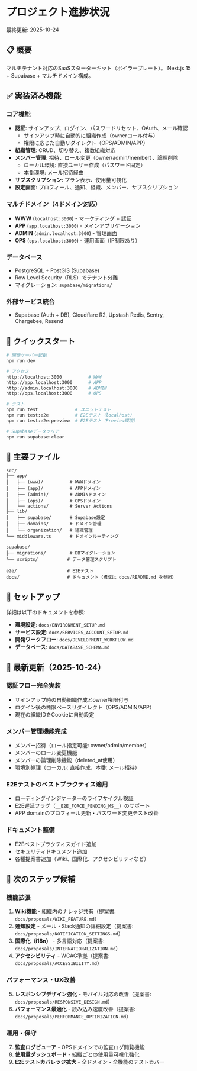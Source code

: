 # プロジェクト進捗状況

最終更新: 2025-10-24

## 📋 概要

マルチテナント対応のSaaSスターターキット（ボイラープレート）。
Next.js 15 + Supabase + マルチドメイン構成。

## ✅ 実装済み機能

### コア機能
- **認証**: サインアップ、ログイン、パスワードリセット、OAuth、メール確認
  - サインアップ時に自動的に組織作成（ownerロール付与）
  - 権限に応じた自動リダイレクト（OPS/ADMIN/APP）
- **組織管理**: CRUD、切り替え、複数組織対応
- **メンバー管理**: 招待、ロール変更（owner/admin/member）、論理削除
  - ローカル環境: 直接ユーザー作成（パスワード固定）
  - 本番環境: メール招待経由
- **サブスクリプション**: プラン表示、使用量可視化
- **設定画面**: プロフィール、通知、組織、メンバー、サブスクリプション

### マルチドメイン（4ドメイン対応）
- **WWW** (`localhost:3000`) - マーケティング + 認証
- **APP** (`app.localhost:3000`) - メインアプリケーション
- **ADMIN** (`admin.localhost:3000`) - 管理画面
- **OPS** (`ops.localhost:3000`) - 運用画面（IP制限あり）

### データベース
- PostgreSQL + PostGIS (Supabase)
- Row Level Security（RLS）でテナント分離
- マイグレーション: `supabase/migrations/`

### 外部サービス統合
- Supabase (Auth + DB), Cloudflare R2, Upstash Redis, Sentry, Chargebee, Resend

## 🚀 クイックスタート

```bash
# 開発サーバー起動
npm run dev

# アクセス
http://localhost:3000          # WWW
http://app.localhost:3000      # APP
http://admin.localhost:3000    # ADMIN
http://ops.localhost:3000      # OPS

# テスト
npm run test              # ユニットテスト
npm run test:e2e          # E2Eテスト（localhost）
npm run test:e2e:preview  # E2Eテスト（Preview環境）

# Supabaseデータクリア
npm run supabase:clear
```

## 📂 主要ファイル

```
src/
├── app/
│   ├── (www)/          # WWWドメイン
│   ├── (app)/          # APPドメイン
│   ├── (admin)/        # ADMINドメイン
│   ├── (ops)/          # OPSドメイン
│   └── actions/        # Server Actions
├── lib/
│   ├── supabase/       # Supabase設定
│   ├── domains/        # ドメイン管理
│   └── organization/   # 組織管理
└── middleware.ts       # ドメインルーティング

supabase/
├── migrations/         # DBマイグレーション
└── scripts/           # データ管理スクリプト

e2e/                   # E2Eテスト
docs/                  # ドキュメント（構成は docs/README.md を参照）
```

## 🔧 セットアップ

詳細は以下のドキュメントを参照:
- **環境設定**: `docs/ENVIRONMENT_SETUP.md`
- **サービス設定**: `docs/SERVICES_ACCOUNT_SETUP.md`
- **開発ワークフロー**: `docs/DEVELOPMENT_WORKFLOW.md`
- **データベース**: `docs/DATABASE_SCHEMA.md`

## 📅 最新更新（2025-10-24）

### 認証フロー完全実装
- サインアップ時の自動組織作成とowner権限付与
- ログイン後の権限ベースリダイレクト（OPS/ADMIN/APP）
- 現在の組織IDをCookieに自動設定

### メンバー管理機能完成
- メンバー招待（ロール指定可能: owner/admin/member）
- メンバーのロール変更機能
- メンバーの論理削除機能（deleted_at使用）
- 環境別処理（ローカル: 直接作成、本番: メール招待）

### E2Eテストのベストプラクティス適用
- ローディングインジケーターのライフサイクル検証
- E2E遅延フラグ（`__E2E_FORCE_PENDING_MS__`）のサポート
- APP domainのプロフィール更新・パスワード変更テスト改善

### ドキュメント整備
- E2Eベストプラクティスガイド追加
- セキュリティドキュメント追加
- 各種提案書追加（Wiki、国際化、アクセシビリティなど）

## 🎯 次のステップ候補

### 機能拡張
1. **Wiki機能** - 組織内のナレッジ共有（提案書: `docs/proposals/WIKI_FEATURE.md`）
2. **通知設定** - メール・Slack通知の詳細設定（提案書: `docs/proposals/NOTIFICATION_SETTINGS.md`）
3. **国際化（i18n）** - 多言語対応（提案書: `docs/proposals/INTERNATIONALIZATION.md`）
4. **アクセシビリティ** - WCAG準拠（提案書: `docs/proposals/ACCESSIBILITY.md`）

### パフォーマンス・UX改善
5. **レスポンシブデザイン強化** - モバイル対応の改善（提案書: `docs/proposals/RESPONSIVE_DESIGN.md`）
6. **パフォーマンス最適化** - 読み込み速度改善（提案書: `docs/proposals/PERFORMANCE_OPTIMIZATION.md`）

### 運用・保守
7. **監査ログビューア** - OPSドメインでの監査ログ閲覧機能
8. **使用量ダッシュボード** - 組織ごとの使用量可視化強化
9. **E2Eテストカバレッジ拡大** - 全ドメイン・全機能のテストカバー